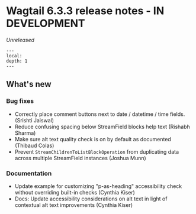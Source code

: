# Wagtail 6.3.3 release notes - IN DEVELOPMENT

_Unreleased_

```{contents}
---
local:
depth: 1
---
```

## What's new

### Bug fixes

 * Correctly place comment buttons next to date / datetime / time fields. (Srishti Jaiswal)
 * Reduce confusing spacing below StreamField blocks help text (Rishabh Sharma)
 * Make sure alt text quality check is on by default as documented (Thibaud Colas)
 * Prevent `StreamChildrenToListBlockOperation` from duplicating data across multiple StreamField instances (Joshua Munn)

### Documentation

 * Update example for customizing "p-as-heading" accessibility check without overriding built-in checks (Cynthia Kiser)
 * Docs: Update accessibility considerations on alt text in light of contextual alt text improvements (Cynthia Kiser)
